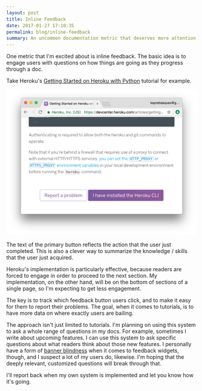 ```yaml
---
layout: post
title: Inline Feedback
date: 2017-01-27 17:10:35
permalink: blog/inline-feedback
summary: An uncommon documentation metric that deserves more attention.
---
```


One metric that I'm excited about is inline feedback. The basic idea is to
engage users with questions on how things are going as they progress through
a doc.

Take Heroku's [Getting Started on Heroku with Python][heroku] tutorial for
example.

<img alt="A screenshot from Heroku's tutorial." class="content__img"
     src="/imgs/inline-feedback.png"/>

The text of the primary button reflects the action that the user just
completed. This is also a clever way to summarize the knowledge / skills that
the user just acquired.

Heroku's implementation is particularly effective, because readers are forced
to engage in order to proceed to the next section. My implementation, on the
other hand, will be on the bottom of sections of a single page, so I'm
expecting to get less engagement.

The key is to track which feedback button users click, and to make it easy
for them to report their problems. The goal, when it comes to tutorials, is to
have more data on where exactly users are bailing.

The approach isn't just limited to tutorials. I'm planning on using this
system to ask a whole range of questions in my docs. For example, sometimes
I write about upcoming features. I can use this system to
ask specific questions about what readers think about those new features.
I personally have a form of [banner blindness][bb] when it comes
to feedback widgets, though, and I suspect a lot of my users do, likewise.
I'm hoping that the deeply relevant, customized questions will break through
that.

I'll report back when my own system is implemented and let you know how it's
going.

[heroku]: https://devcenter.heroku.com/articles/getting-started-with-python#set-up
[bb]: https://en.wikipedia.org/wiki/Banner_blindness
